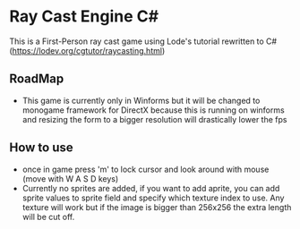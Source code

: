 # Ray Cast Engine C#

This is a First-Person ray cast game using Lode's tutorial rewritten to C# (https://lodev.org/cgtutor/raycasting.html)

## RoadMap
* This game is currently only in Winforms but it will be changed to monogame framework for DirectX
because this is running on winforms and resizing the form to a bigger resolution will drastically lower the fps

## How to use
* once in game press 'm' to lock cursor and look around with mouse (move with W A S D keys)
* Currently no sprites are added, if you want to add aprite, you can add sprite values to sprite field and specify which texture index to use.
Any texture will work but if the image is bigger than 256x256 the extra length will be cut off.